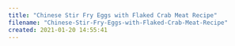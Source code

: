 ```yaml
---
title: "Chinese Stir Fry Eggs with Flaked Crab Meat Recipe"
filename: "Chinese-Stir-Fry-Eggs-with-Flaked-Crab-Meat-Recipe"
created: 2021-01-20 14:55:41
---
```


